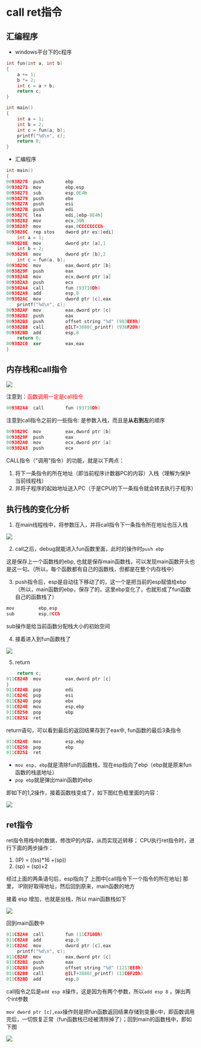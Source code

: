 # call ret指令

## 汇编程序

* windows平台下的c程序

```cpp
int fun(int a, int b)
{
	a += 1;
	b *= 2;
	int c = a + b;
	return c;
}

int main()
{
	int a = 1;
	int b = 2;
	int c = fun(a, b);
	printf("%d\n", c);
	return 0;
}
```

* 汇编程序

```cpp
int main()
{
00938270  push        ebp  
00938271  mov         ebp,esp  
00938273  sub         esp,0E4h  
00938279  push        ebx  
0093827A  push        esi  
0093827B  push        edi  
0093827C  lea         edi,[ebp-0E4h]  
00938282  mov         ecx,39h  
00938287  mov         eax,0CCCCCCCCh  
0093828C  rep stos    dword ptr es:[edi]  
	int a = 1;
0093828E  mov         dword ptr [a],1  
	int b = 2;
00938295  mov         dword ptr [b],2  
	int c = fun(a, b);
0093829C  mov         eax,dword ptr [b]  
0093829F  push        eax  
009382A0  mov         ecx,dword ptr [a]  
009382A3  push        ecx  
009382A4  call        fun (93710Dh)  
009382A9  add         esp,8  
009382AC  mov         dword ptr [c],eax  
	printf("%d\n", c);
009382AF  mov         eax,dword ptr [c]  
009382B2  push        eax  
009382B3  push        offset string "%d" (983EE8h)  
009382B8  call        @ILT+3880(_printf) (936F2Dh)  
009382BD  add         esp,8  
	return 0;
009382C0  xor         eax,eax  
}
```

## 内存栈和call指令

![](../00_cpu/imgs/stack.jpeg)

注意到：<font color='red'>函数调用一定是call指令</font>

```cpp
009382A4  call        fun (93710Dh)  
```

注意到call指令之前的一些指令: 是参数入栈，而且是**从右到左**的顺序

```cpp
0093829C  mov         eax,dword ptr [b]  
0093829F  push        eax  
009382A0  mov         ecx,dword ptr [a]  
009382A3  push        ecx
```

CALL指令（"调用"指令）的功能，就是以下两点：

1. 将下一条指令的所在地址（即当前程序计数器PC的内容）入栈（理解为保护当前线程栈）
2. 并将子程序的起始地址送入PC（于是CPU的下一条指令就会转去执行子程序）

## 执行栈的变化分析

1. 在main线程栈中，将参数压入，并将call指令下一条指令所在地址也压入栈

![](../00_cpu/imgs/stack_main.jpeg)

2. call之后，debug就能进入fun函数里面，此时的操作时`push ebp`

这是保存上一个函数栈的ebp, 也就是保存main函数栈，可以发现main函数开头也是这一句。（所以，每个函数都有自己的函数栈，但都是在整个内存栈中）

3. push指令后，esp是自动往下移动了的，这一个是把当前的esp赋值给ebp（所以，main函数的ebp，保存了的，这里ebp变化了，也就形成了fun函数自己的函数栈了）

```cpp
mov         ebp,esp  
sub         esp,0CCh
```

sub操作是给当前函数分配栈大小的初始空间

4. 接着进入到fun函数栈了

![](../00_cpu/imgs/stack_fun.jpeg)

5. return

```cpp
	return c;
011C8248  mov         eax,dword ptr [c]  
}
011C824B  pop         edi  
011C824C  pop         esi  
011C824D  pop         ebx  
011C824E  mov         esp,ebp  
011C8250  pop         ebp  
011C8251  ret
```

return语句，可以看到最后的返回结果存到了eax中, fun函数的最后3条指令

```cpp
011C824E  mov         esp,ebp  
011C8250  pop         ebp  
011C8251  ret
```

* `mov esp, ebp`就是清除fun的函数栈，现在esp指向了ebp（ebp就是原来fun函数的栈底地址）
* `pop ebp`就是弹出main函数的ebp

即如下的1,2操作，接着函数栈变成了，如下图红色框里面的内容：

![](../00_cpu/imgs/stack_main2.jpeg)

## ret指令

ret指令用栈中的数据，修改IP的内容，从而实现近转移； CPU执行ret指令时，进行下面的两步操作：

1. (IP) = ((ss)*16 +(sp))
2. (sp) = (sp)+2

经过上面的两条语句后，esp指向了 上图中[call指令下一个指令的所在地址] 那里， IP刚好取得地址，然后回到原来，main函数的地方

接着 esp 增加，也就是出栈，所以 main函数栈如下

![](../00_cpu/imgs/stack_main3.jpeg)

回到main函数中

```cpp
011C82A4  call        fun (11C710Dh)  
011C82A9  add         esp,8  
011C82AC  mov         dword ptr [c],eax  
	printf("%d\n", c);
011C82AF  mov         eax,dword ptr [c]  
011C82B2  push        eax  
011C82B3  push        offset string "%d" (1213EE8h)  
011C82B8  call        @ILT+3880(_printf) (11C6F2Dh)  
011C82BD  add         esp,8
```

call指令之后是`add esp 8`操作，这是因为有两个参数，所以`add esp 8` ，弹出两个int参数

`mov dword ptr [c],eax`操作则是把fun函数返回结果存储到变量c中，即函数调用完后，一切恢复正常（fun函数栈已经被清除掉了）；回到main的函数栈中，即如下图

![](../00_cpu/imgs/stack_main4.jpeg)
